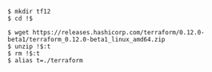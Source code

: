 
```console
$ mkdir tf12
$ cd !$
```


```console
$ wget https://releases.hashicorp.com/terraform/0.12.0-beta1/terraform_0.12.0-beta1_linux_amd64.zip
$ unzip !$:t
$ rm !$:t
$ alias t=./terraform
```
